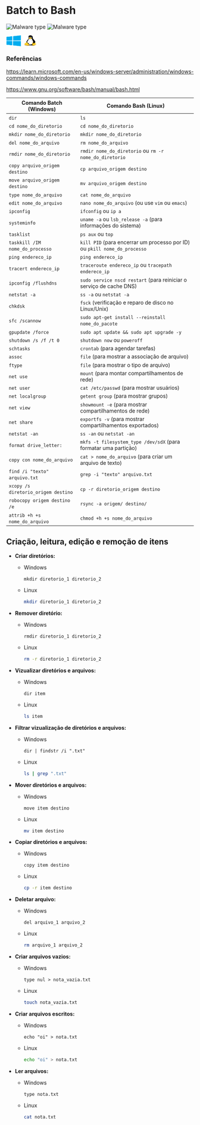 # Batch to Bash
![Malware type](https://img.shields.io/badge/batch-windows-cyan)
![Malware type](https://img.shields.io/badge/bash-linux-black)

<div style="display: inline_block">
  <img align="center" alt="Linux" height="30" width="40" src="https://raw.githubusercontent.com/devicons/devicon/master/icons/windows8/windows8-original.svg">
  <img align="center" alt="Linux" height="30" width="40" src="https://raw.githubusercontent.com/devicons/devicon/master/icons/linux/linux-original.svg">
</div>

### Referências 
https://learn.microsoft.com/en-us/windows-server/administration/windows-commands/windows-commands

https://www.gnu.org/software/bash/manual/bash.html


| **Comando Batch (Windows)**            | **Comando Bash (Linux)**               |
|--------------------------------------|--------------------------------------------|
| `dir`                                | `ls`                                       |
| `cd nome_do_diretorio`               | `cd nome_do_diretorio`                     |
| `mkdir nome_do_diretorio`            | `mkdir nome_do_diretorio`                  |
| `del nome_do_arquivo`                | `rm nome_do_arquivo`                       |
| `rmdir nome_do_diretorio`            | `rmdir nome_do_diretorio` ou `rm -r nome_do_diretorio` |
| `copy arquivo_origem destino`        | `cp arquivo_origem destino`                |
| `move arquivo_origem destino`        | `mv arquivo_origem destino`                |
| `type nome_do_arquivo`               | `cat nome_do_arquivo`                      |
| `edit nome_do_arquivo`               | `nano nome_do_arquivo` (ou use `vim` ou `emacs`) |
| `ipconfig`                           | `ifconfig` ou `ip a`                      |
| `systeminfo`                         | `uname -a` ou `lsb_release -a` (para informações do sistema) |
| `tasklist`                           | `ps aux` ou `top`                         |
| `taskkill /IM nome_do_processo`      | `kill PID` (para encerrar um processo por ID) ou `pkill nome_do_processo` |
| `ping endereco_ip`                   | `ping endereco_ip`                        |
| `tracert endereco_ip`                | `traceroute endereco_ip` ou `tracepath endereco_ip` |
| `ipconfig /flushdns`                 | `sudo service nscd restart` (para reiniciar o serviço de cache DNS) |
| `netstat -a`                         | `ss -a` ou `netstat -a`                    |
| `chkdsk`                             | `fsck` (verificação e reparo de disco no Linux/Unix) |
| `sfc /scannow`                       | `sudo apt-get install --reinstall nome_do_pacote` |
| `gpupdate /force`                    | `sudo apt update && sudo apt upgrade -y`  |
| `shutdown /s /f /t 0`                | `shutdown now` ou `poweroff`              |
| `schtasks`                           | `crontab` (para agendar tarefas)          |
| `assoc`                              | `file` (para mostrar a associação de arquivo) |
| `ftype`                              | `file` (para mostrar o tipo de arquivo)    |
| `net use`                            | `mount` (para montar compartilhamentos de rede) |
| `net user`                           | `cat /etc/passwd` (para mostrar usuários)  |
| `net localgroup`                     | `getent group` (para mostrar grupos)       |
| `net view`                           | `showmount -e` (para mostrar compartilhamentos de rede) |
| `net share`                          | `exportfs -v` (para mostrar compartilhamentos exportados) |
| `netstat -an`                        | `ss -an` ou `netstat -an`                  |
| `format drive_letter:`               | `mkfs -t filesystem_type /dev/sdX` (para formatar uma partição) |
| `copy con nome_do_arquivo`           | `cat > nome_do_arquivo` (para criar um arquivo de texto) |
| `find /i "texto" arquivo.txt`        | `grep -i "texto" arquivo.txt`              |
| `xcopy /s diretorio_origem destino`  | `cp -r diretorio_origem destino`           |
| `robocopy origem destino /e`         | `rsync -a origem/ destino/`               |
| `attrib +h +s nome_do_arquivo`       | `chmod +h +s nome_do_arquivo`             |

## Criação, leitura, edição e remoção de itens 

- **Criar diretórios:**
  - Windows
    ```batch
    mkdir diretorio_1 diretorio_2
    ```
  - Linux
    ```bash
    mkdir diretorio_1 diretorio_2
    ```

- **Remover diretório:** 
  - Windows
    ```batch
    rmdir diretorio_1 diretorio_2
    ```
  - Linux
    ```bash
    rm -r diretorio_1 diretorio_2
    ```

- **Vizualizar diretórios e arquivos:** 
  - Windows
    ```batch
    dir item
    ```
  - Linux
    ```bash
    ls item
    ```

- **Filtrar vizualização de diretórios e arquivos:** 
  - Windows
    ```batch
    dir | findstr /i ".txt"
    ```
  - Linux
    ```bash
    ls | grep ".txt"
    ```

- **Mover diretórios e arquivos:** 
  - Windows
    ```batch
    move item destino
    ```
  - Linux
    ```bash
    mv item destino
    ```

- **Copiar diretórios e arquivos:** 
  - Windows
    ```batch
    copy item destino
    ```
  - Linux
    ```bash
    cp -r item destino
    ```

- **Deletar arquivo:** 
  - Windows
    ```batch
    del arquivo_1 arquivo_2
    ```
  - Linux
    ```bash
    rm arquivo_1 arquivo_2
    ```

- **Criar arquivos vazios:** 
  - Windows
    ```batch
    type nul > nota_vazia.txt
    ```
  - Linux
    ```bash
    touch nota_vazia.txt
    ```

- **Criar arquivos escritos:** 
  - Windows
    ```batch
    echo "oi" > nota.txt
    ```
  - Linux
    ```bash
    echo "oi" > nota.txt
    ```

- **Ler arquivos:** 
  - Windows
    ```batch
    type nota.txt
    ```
  - Linux
    ```bash
    cat nota.txt
    ```

